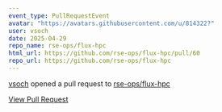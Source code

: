 ```yaml
---
event_type: PullRequestEvent
avatar: "https://avatars.githubusercontent.com/u/814322?"
user: vsoch
date: 2025-04-29
repo_name: rse-ops/flux-hpc
html_url: https://github.com/rse-ops/flux-hpc/pull/60
repo_url: https://github.com/rse-ops/flux-hpc
---
```


<a href='https://github.com/vsoch' target='_blank'>vsoch</a> opened a pull request to <a href='https://github.com/rse-ops/flux-hpc' target='_blank'>rse-ops/flux-hpc</a>

<a href='https://github.com/rse-ops/flux-hpc/pull/60' target='_blank'>View Pull Request</a>